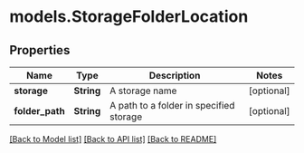 # models.StorageFolderLocation
## Properties
Name | Type | Description | Notes
------------ | ------------- | ------------- | -------------
**storage** | **String** | A storage name | [optional] 
**folder_path** | **String** | A path to a folder in specified storage | [optional] 



[[Back to Model list]](README.md#documentation-for-models) [[Back to API list]](README.md#documentation-for-api-endpoints) [[Back to README]](README.md)


